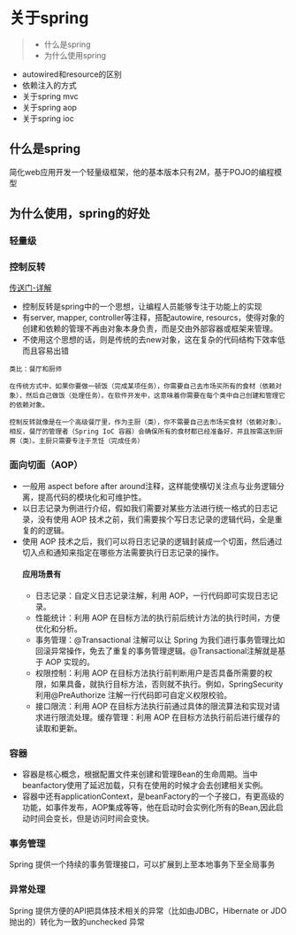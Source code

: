 # 关于spring
> - 什么是spring
> - 为什么使用spring
- autowired和resource的区别
- 依赖注入的方式
- 关于spring mvc
- 关于spring aop
- 关于spring ioc


## 什么是spring
简化web应用开发一个轻量级框架，他的基本版本只有2M，基于POJO的编程模型
## 为什么使用，spring的好处
### 轻量级
### 控制反转
[传送门-详解](https://javaguide.cn/system-design/framework/spring/ioc-and-aop.html#ioc-%E8%A7%A3%E5%86%B3%E4%BA%86%E4%BB%80%E4%B9%88%E9%97%AE%E9%A2%98)
- 控制反转是spring中的一个思想，让编程人员能够专注于功能上的实现
- 有server, mapper, controller等注释，搭配autowire, resourcs，使得对象的创建和依赖的管理不再由对象本身负责，而是交由外部容器或框架来管理。
- 不使用这个思想的话，则是传统的去new对象，这在复杂的代码结构下效率低而且容易出错
~~~
类比：餐厅和厨师

在传统方式中，如果你要做一顿饭（完成某项任务），你需要自己去市场买所有的食材（依赖对象），然后自己做饭（处理任务）。在软件开发中，这意味着你需要在每个类中自己创建和管理它的依赖对象。

控制反转就像是在一个高级餐厅里，作为主厨（类），你不需要自己去市场买食材（依赖对象）。相反，餐厅的管理者（Spring IoC 容器）会确保所有的食材都已经准备好，并且按需送到厨房（类）。主厨只需要专注于烹饪（完成任务）
~~~
### 面向切面（AOP）
- 一般用 aspect before after around注释，这样能使横切关注点与业务逻辑分离，提高代码的模块化和可维护性。
- 以日志记录为例进行介绍，假如我们需要对某些方法进行统一格式的日志记录，没有使用 AOP 技术之前，我们需要挨个写日志记录的逻辑代码，全是重复的的逻辑。
- 使用 AOP 技术之后，我们可以将日志记录的逻辑封装成一个切面，然后通过切入点和通知来指定在哪些方法需要执行日志记录的操作。
    #### 应用场景有
    - 日志记录：自定义日志记录注解，利用 AOP，一行代码即可实现日志记录。
    - 性能统计：利用 AOP 在目标方法的执行前后统计方法的执行时间，方便优化和分析。
    - 事务管理：@Transactional 注解可以让 Spring 为我们进行事务管理比如回滚异常操作，免去了重复的事务管理逻辑。@Transactional注解就是基于 AOP 实现的。
    - 权限控制：利用 AOP 在目标方法执行前判断用户是否具备所需要的权限，如果具备，就执行目标方法，否则就不执行。例如，SpringSecurity 利用@PreAuthorize 注解一行代码即可自定义权限校验。
    - 接口限流：利用 AOP 在目标方法执行前通过具体的限流算法和实现对请求进行限流处理。缓存管理：利用 AOP 在目标方法执行前后进行缓存的读取和更新。
### 容器
- 容器是核心概念，根据配置文件来创建和管理Bean的生命周期。当中beanfactory使用了延迟加载，只有在使用的时候才会去创建相关实例。
- 容器中还有applicationContext，是beanFactory的一个子接口，有更高级的功能，如事件发布，AOP集成等等，他在启动时会实例化所有的Bean,因此启动时间会变长，但是访问时间会变快。
### 事务管理
Spring 提供一个持续的事务管理接口，可以扩展到上至本地事务下至全局事务
### 异常处理
Spring 提供方便的API把具体技术相关的异常（比如由JDBC，Hibernate or JDO抛出的）转化为一致的unchecked 异常

